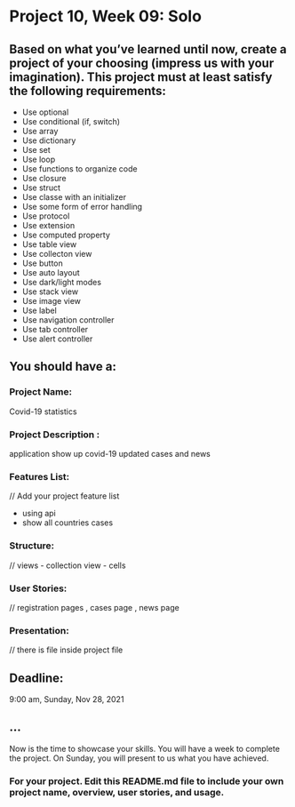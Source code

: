 # Project 10, Week 09: Solo


## Based on what you’ve learned until now, create a project of your choosing (impress us with your imagination). This project must at least satisfy the following requirements:

- Use optional
- Use conditional (if, switch)
- Use array
- Use dictionary
- Use set
- Use loop
- Use functions to organize code
- Use closure
- Use struct
- Use classe with an initializer
- Use some form of error handling
- Use protocol
- Use extension
- Use computed property
- Use table view
- Use collecton view
- Use button
- Use auto layout
- Use dark/light modes
- Use stack view
- Use image view
- Use label
- Use navigation controller
- Use tab controller
- Use alert controller

## You should have a:
### Project Name: 
Covid-19 statistics

### Project Description :
application show up covid-19 updated cases and news

### Features List:
// Add your project feature list
- using api 
- show all countries cases

### Structure:
// views - collection view - cells 

### User Stories:
// registration pages , cases page , news  page 

### Presentation:
// there is file inside project file 


## Deadline: 
9:00 am, Sunday, Nov 28, 2021 


## ...
Now is the time to showcase your skills. You will have a week to complete the project.
On Sunday, you will present to us what you have achieved. 



### For your project. Edit this README.md file to include your own project name,  overview, user stories, and usage. 
